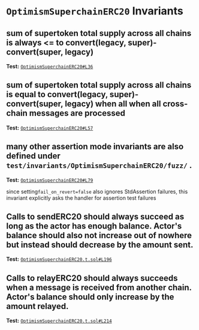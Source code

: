 # `OptimismSuperchainERC20` Invariants

## sum of supertoken total supply across all chains is always <= to convert(legacy, super)- convert(super, legacy)
**Test:** [`OptimismSuperchainERC20#L36`](../test/invariants/OptimismSuperchainERC20#L36)



## sum of supertoken total supply across all chains is equal to convert(legacy, super)- convert(super, legacy) when all when all cross-chain messages are processed
**Test:** [`OptimismSuperchainERC20#L57`](../test/invariants/OptimismSuperchainERC20#L57)



## many other assertion mode invariants are also defined  under `test/invariants/OptimismSuperchainERC20/fuzz/` .
**Test:** [`OptimismSuperchainERC20#L79`](../test/invariants/OptimismSuperchainERC20#L79)

since setting`fail_on_revert=false` also ignores StdAssertion failures, this invariant explicitly asks the handler for assertion test failures 

## Calls to sendERC20 should always succeed as long as the actor has enough balance. Actor's balance should also not increase out of nowhere but instead should decrease by the amount sent.
**Test:** [`OptimismSuperchainERC20.t.sol#L196`](../test/invariants/OptimismSuperchainERC20.t.sol#L196)



## Calls to relayERC20 should always succeeds when a message is received from another chain. Actor's balance should only increase by the amount relayed.
**Test:** [`OptimismSuperchainERC20.t.sol#L214`](../test/invariants/OptimismSuperchainERC20.t.sol#L214)

